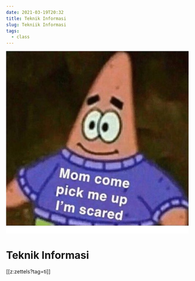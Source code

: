 ```yaml
---
date: 2021-03-19T20:32
title: Teknik Informasi
slug: Tekniik Informasi
tags:
  - class
---
```

![pick me up](static/ti-memes.jpg)

# Teknik Informasi
[[z:zettels?tag=ti]]
